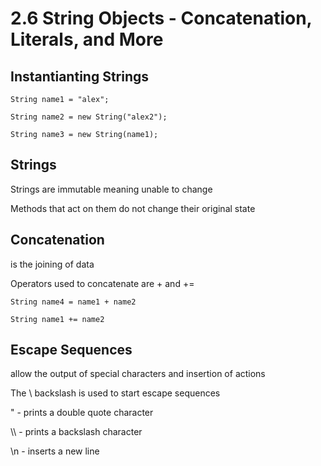 # 2.6 String Objects - Concatenation, Literals, and More
## Instantianting Strings
`String name1 = "alex";`

`String name2 = new String("alex2");`

`String name3 = new String(name1);`

## Strings
Strings are immutable meaning unable to change

Methods that act on them do not change their original state

## Concatenation
is the joining of data

Operators used to concatenate are + and +=

`String name4 = name1 + name2`

`String name1 += name2`

## Escape Sequences
allow the output of special characters and insertion of actions

The \ backslash is used to start escape sequences

\" - prints a double quote character

\\\ - prints a backslash character

\n - inserts a new line